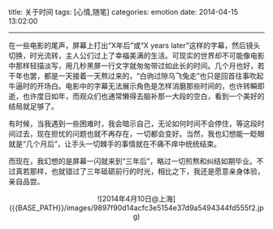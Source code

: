 title: 关于时间
tags: [心情,随笔]
categories: emotion
date: 2014-04-15 13:02:00

---

<script type="text/javascript" src="http://www.xiami.com/widget/player-single?uid=0&sid=1769736306&mode=js"></script>

在一些电影的尾声，屏幕上打出“X年后”或“X years later”这样的字幕，然后镜头切换，时光流转，主人公们过上了幸福美满的生活。可现实的世界却不可能像电影中那样轻描淡写，用几秒黑屏一行文字就匆匆带过如此长的时间。几个月也好，若干年也罢，都是一天接着一天熬过来的，“白驹过隙乌飞兔走”也只是回首往事吹起牛逼时的开场白。电影中的字幕无法展示角色是怎样消磨那些时间的，也许转瞬即逝，也许度日如年，而观众们也通常懒得去脑补那一大段的空白，看到一个美好的结局就足够了。

有时候，当我遇到一些困难时，我会暗示自己，无论如何时间不会停住，等这段时间过去，现在担忧的问题也就不再存在，一切都会变好。当然，我也幻想能一眨眼就是“几个月后”，让手头一切棘手的事情就在不痛不痒中统统结束。

而现在，我幻想的是屏幕一闪就来到“三年后”，略过一切煎熬和纠结如期毕业。不过真若那样，也就错过了三年砥砺前行的时光，相比之下，我还是愿意亲身体验，亲自品尝。

<!--more-->

<center>![2014年4月10日@上海]({{BASE_PATH}}/images/9897f90d14acfc3e5154e37d9a5494344fd555f2.jpg)</center>
